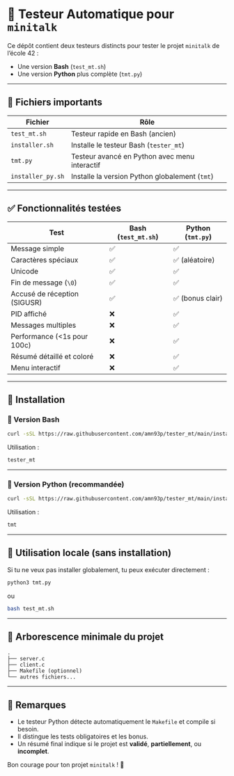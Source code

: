 
# 🧪 Testeur Automatique pour `minitalk`

Ce dépôt contient deux testeurs distincts pour tester le projet `minitalk` de l’école 42 :

- Une version **Bash** (`test_mt.sh`)
- Une version **Python** plus complète (`tmt.py`)

---

## 📁 Fichiers importants

| Fichier            | Rôle                                                   |
|--------------------|--------------------------------------------------------|
| `test_mt.sh`       | Testeur rapide en Bash (ancien)                        |
| `installer.sh`     | Installe le testeur Bash (`tester_mt`)                |
| `tmt.py`           | Testeur avancé en Python avec menu interactif         |
| `installer_py.sh`  | Installe la version Python globalement (`tmt`)        |

---

## ✅ Fonctionnalités testées

| Test                           | Bash (`test_mt.sh`) | Python (`tmt.py`) |
|--------------------------------|----------------------|--------------------|
| Message simple                 | ✅                   | ✅                 |
| Caractères spéciaux            | ✅                   | ✅ (aléatoire)     |
| Unicode                        | ✅                   | ✅                 |
| Fin de message (`\0`)         | ✅                   | ✅                 |
| Accusé de réception (SIGUSR)   | ✅                   | ✅ (bonus clair)   |
| PID affiché                    | ❌                   | ✅                 |
| Messages multiples             | ❌                   | ✅                 |
| Performance (<1s pour 100c)    | ❌                   | ✅                 |
| Résumé détaillé et coloré      | ❌                   | ✅                 |
| Menu interactif                | ❌                   | ✅                 |

---

## 🧰 Installation

### 🔹 Version Bash

```bash
curl -sSL https://raw.githubusercontent.com/amn93p/tester_mt/main/installer.sh | bash
```

Utilisation :

```bash
tester_mt
```

---

### 🔸 Version Python (recommandée)

```bash
curl -sSL https://raw.githubusercontent.com/amn93p/tester_mt/main/installer_py.sh | bash
```

Utilisation :

```bash
tmt
```

---

## 🚀 Utilisation locale (sans installation)

Si tu ne veux pas installer globalement, tu peux exécuter directement :

```bash
python3 tmt.py
```
ou
```bash
bash test_mt.sh
```

---

## 📂 Arborescence minimale du projet

```
.
├── server.c
├── client.c
├── Makefile (optionnel)
└── autres fichiers...
```

---

## 📌 Remarques

- Le testeur Python détecte automatiquement le `Makefile` et compile si besoin.
- Il distingue les tests obligatoires et les bonus.
- Un résumé final indique si le projet est **validé**, **partiellement**, ou **incomplet**.

Bon courage pour ton projet `minitalk` ! 🚀
